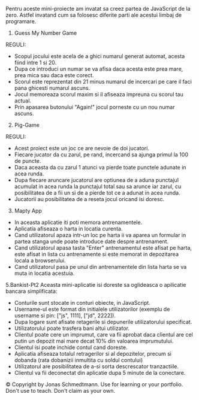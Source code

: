 Pentru aceste mini-proiecte am invatat sa creez partea de JavaScript de la zero. Astfel invatand cum sa folosesc diferite parti ale acestui limbaj de programare.

1. Guess My Number Game

REGULI:

- Scopul jocului este acela de a ghici numarul generat automat, acesta fiind intre 1 si 20.
- Dupa ce introduci un numar se va afisa daca acesta este prea mare, prea mica sau daca este corect.
- Scorul este reprezentat din 21 minus numarul de incercari pe care il faci pana ghicesti numarul ascuns.
- Jocul memoreaza scorul maxim si il afiseaza impreuna cu scorul tau actual.
- Prin apasarea butonului "Again!" jocul porneste cu un nou numar ascuns.

2. Pig-Game

REGULI:

- Acest proiect este un joc ce are nevoie de doi jucatori.
- Fiecare jucator da cu zarul, pe rand, incercand sa ajunga primul la 100 de puncte.
- Daca aceasta da cu zarul 1 atunci va pierde toate punctele adunate in acea runda.
- Dupa fiecare aruncare jucatorul are optiunea de a aduna punctajul acumulat in acea runda la punctajul total sau sa arunce iar zarul, cu posibilitatea de a fii un si de a pierde tot ce a adunat in acea runda.
- Jucatorii au posibilitatea de a reseta jocul oricand isi doresc.

3. Mapty App

- In aceasta aplicatie iti poti memora antrenamentele.
- Aplicatia afiseaza o harta in locatia curenta.
- Cand utilizatorul apaza intr-un loc pe harta ii va aparea un formular in partea stanga unde poate introduce date despre antrenament.
- Cand utilizatorul apasa tasta "Enter" antrenamentul este afisat pe harta, este afisat in lista cu antrenamente si este memorat in depozitarea locala a browserului.
- Cand utilizatorul pasa pe unul din antrenamentele din lista harta se va muta in locatia acestuia.

5.Bankist-Pt2
Aceasta mini-aplicatie isi doreste sa oglideasca o apilicatie bancara simplificata:
- Conturile sunt stocate in conturi obiecte, in JavaScript.
- Username-ul este format din initialele utilizatorilor (exemplu de username si pin: ["js", 1111], ["jd", 2222]).
- Dupa logare sunt afisate retagerile si depunerile utilizatorului specificat.
- Utilizatorului poate trasfera bani altui utilizator.
- Clientul poate cere un imprumut, care va fii aprobat daca clientul are cel putin un depozit mai mare decat 10% din valoarea imprumutului.
- Clientul isi poate inchide contul cand doreste.
- Aplicatia afiseaza totalul retragerilor si al depozitelor, precum si dobanda (rata dobanizii inmultita cu soldul contului) 
- Utilizatorul are posibilitatea de a-si sorta descrescator tranzactiile.
- Clientul va fii deconectat din aplicatie dupa 5 minute de la conectare.

© Copyright by Jonas Schmedtmann. Use for learning or your portfolio. Don't use to teach. Don't claim as your own.

